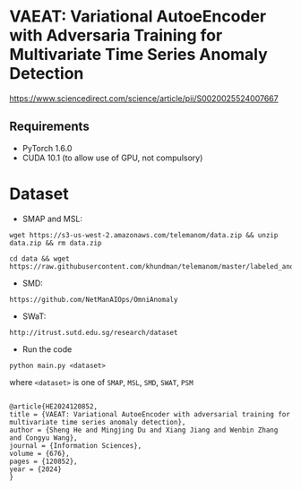 # VAEAT: Variational AutoeEncoder with Adversaria Training for Multivariate Time Series Anomaly Detection
https://www.sciencedirect.com/science/article/pii/S0020025524007667
## Requirements
 * PyTorch 1.6.0
 * CUDA 10.1 (to allow use of GPU, not compulsory)

# Dataset

* SMAP and MSL:

```
wget https://s3-us-west-2.amazonaws.com/telemanom/data.zip && unzip data.zip && rm data.zip

cd data && wget https://raw.githubusercontent.com/khundman/telemanom/master/labeled_anomalies.csv
```

* SMD:

```
https://github.com/NetManAIOps/OmniAnomaly
```

* SWaT:

```
http://itrust.sutd.edu.sg/research/dataset
```


* Run the code

```
python main.py <dataset>
```
where `<dataset>` is one of `SMAP`, `MSL`, `SMD`, `SWAT`, `PSM`
```

@article{HE2024120852,
title = {VAEAT: Variational AutoeEncoder with adversarial training for multivariate time series anomaly detection},
author = {Sheng He and Mingjing Du and Xiang Jiang and Wenbin Zhang and Congyu Wang},
journal = {Information Sciences},
volume = {676},
pages = {120852},
year = {2024}
}
```
